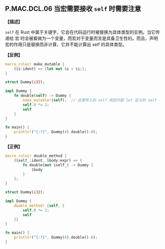 ## P.MAC.DCL.06 当宏需要接收 `self` 时需要注意

**【描述】**

`self` 在 Rust 中属于关键字，它会在代码运行时被替换为具体类型的实例。当它传递给 宏 时会被看做为一个变量，而宏对于变量而言是具备卫生性的。而且，声明宏的作用只是替换而非计算，它并不能计算出 self 的具体类型。

**【反例】**

```rust
macro_rules! make_mutable {
    ($i:ident) => {let mut $i = $i;};
}

struct Dummy(i32);

impl Dummy {
    fn double(self) -> Dummy {
        make_mutable!(self);  // 这里传入的 self 和宏内部 let 定义的 self 不是一码事
        self.0 *= 2;
        self
    }
}

fn main() {
    println!("{:?}", Dummy(4).double().0);
}
```

**【正例】**

```rust
macro_rules! double_method {
    ($self_:ident, $body:expr) => {
        fn double(mut $self_) -> Dummy {
            $body
        }
    };
}

struct Dummy(i32);

impl Dummy {
    double_method! {self, {
        self.0 *= 2;
        self
    }}
}

fn main() {
    println!("{:?}", Dummy(4).double().0);
}
```

